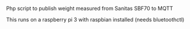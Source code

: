 Php script to publish weight measured from Sanitas SBF70 to MQTT

This runs on a raspberry pi 3 with raspbian installed (needs bluetoothctl)
